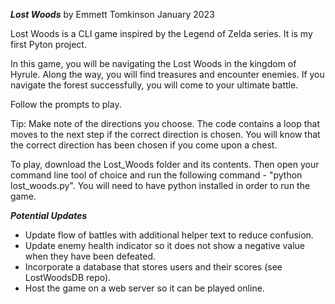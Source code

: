***Lost Woods***
by Emmett Tomkinson
January 2023

Lost Woods is a CLI game inspired by the Legend of Zelda series. It is my first Pyton project.

In this game, you will be navigating the Lost Woods in the kingdom of Hyrule. Along the way, you will find treasures and encounter enemies.
If you navigate the forest successfully, you will come to your ultimate battle.

Follow the prompts to play.

Tip: Make note of the directions you choose. The code contains a loop that moves to the next step if the correct direction is chosen. You will know that the correct direction has been chosen if you come upon a chest.

To play, download the Lost_Woods folder and its contents. Then open your command line tool of choice and run the following command - "python lost_woods.py". You will need to have python installed in order to run the game.

***Potential Updates***
- Update flow of battles with additional helper text to reduce confusion.
- Update enemy health indicator so it does not show a negative value when they have been defeated.
- Incorporate a database that stores users and their scores (see LostWoodsDB repo).
- Host the game on a web server so it can be played online.
